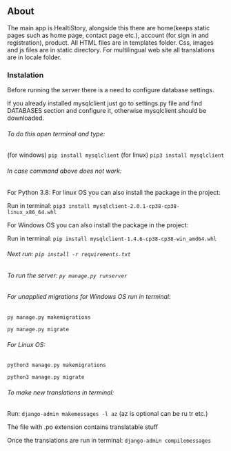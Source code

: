 ## About

The main app is HealtiStory, alongside this there are home(keeps static pages such as home page, contact page etc.),
account (for sign in and registration), product.
All HTML files are in templates folder. Css, images and js files are in static directory.
For multilingual web site all translations are in locale folder. 

### Instalation

Before running the server there is a need to configure database settings.

If you already installed mysqlclient just go to settings.py file and find DATABASES section and configure it, otherwise mysqlclient should be downloaded.

###### To do this open terminal and type:

(for windows) `pip install mysqlclient`
(for linux) `pip3 install mysqlclient`

###### In case command above does not work:
For Python 3.8: 
For linux OS you can also install the package in the project:

Run in terminal: `pip3 install mysqlclient-2.0.1-cp38-cp38-linux_x86_64.whl`

For Windows OS you can also install the package in the project:

 Run in terminal: `pip install mysqlclient-1.4.6-cp38-cp38-win_amd64.whl`

            
###### Next run: `pip install -r requirements.txt`

###### To run the server: `py manage.py runserver`

###### For unapplied migrations for Windows OS run in terminal:
`py manage.py makemigrations`

`py manage.py migrate`
    
###### For Linux OS:
`python3 manage.py makemigrations`

`python3 manage.py migrate`


###### To make new translations in terminal:
Run: `django-admin makemessages -l az`  (az is optional can be ru tr etc.)

The file with .po extension contains translatable stuff

Once the translations are run in terminal: `django-admin compilemessages`
